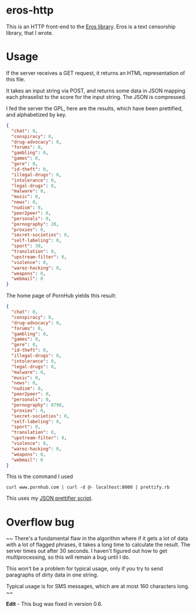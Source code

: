 # eros-http

This is an HTTP front-end to the
[Eros library](https://github.com/pharpend/eros). Eros is a text censorship
library, that I wrote.

# Usage

If the server receives a GET request, it returns an HTML representation of this
file.

It takes an input string via POST, and returns some data in JSON mapping each
phraselist to the score for the input string. The JSON is compressed.

I fed the server the GPL, here are the results, which have been prettified, and
alphabetized by key.

```json
{
  "chat": 0,
  "conspiracy": 0,
  "drug-advocacy": 0,
  "forums": 0,
  "gambling": 0,
  "games": 0,
  "gore": 0,
  "id-theft": 0,
  "illegal-drugs": 0,
  "intolerance": 0,
  "legal-drugs": 0,
  "malware": 0,
  "music": 0,
  "news": 0,
  "nudism": 0,
  "peer2peer": 0,
  "personals": 0,
  "pornography": 20,
  "proxies": 0,
  "secret-societies": 0,
  "self-labeling": 0,
  "sport": 30,
  "translation": 0,
  "upstream-filter": 0,
  "violence": 0,
  "warez-hacking": 0,
  "weapons": 0,
  "webmail": 0
}
```

The home page of PornHub yields this result:

```json
{
  "chat": 0,
  "conspiracy": 0,
  "drug-advocacy": 0,
  "forums": 0,
  "gambling": 0,
  "games": 0,
  "gore": 0,
  "id-theft": 0,
  "illegal-drugs": 0,
  "intolerance": 0,
  "legal-drugs": 0,
  "malware": 0,
  "music": 0,
  "news": 0,
  "nudism": 0,
  "peer2peer": 0,
  "personals": 0,
  "pornography": 8790,
  "proxies": 0,
  "secret-societies": 0,
  "self-labeling": 0,
  "sport": 0,
  "translation": 0,
  "upstream-filter": 0,
  "violence": 0,
  "warez-hacking": 0,
  "weapons": 0,
  "webmail": 0
}
```

This is the command I used

    curl www.pornhub.com | curl -d @- localhost:8000 | prettify.rb

This uses my
[JSON prettifier script](https://raw.githubusercontent.com/pharpend/dotfiles/master/bin/prettify.rb).

# Overflow bug
~~
There's a fundamental flaw in the algorithm where if it gets a lot of data with
a lot of flagged phrases, it takes a long time to calculate the result. The
server times out after 30 seconds. I haven't figured out how to get
multiprocessing, so this will remain a bug until I do.

This won't be a problem for typical usage, only if you try to send paragraphs of
dirty data in one string.

Typical usage is for SMS messages, which are at most 160 characters long.
~~

**Edit** - This bug was fixed in version 0.6.
